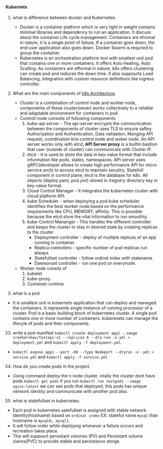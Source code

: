 #### Kubernets
1. what is difference between docker and Kubernetes.
    - Docker is a container platform which is very light in weight contains minimal libraries and dependency to run an application. It discuss about the container Life cycle management. Containers are efromal in nature, it is a single point of failure, If a container goes down, the end user application also goes down. Docker Swarm is requried to group the container.
    - Kubernetes is an orchestration platform tool with smallest unit pod that contains one or more containers. It offers Auto Healing, Auto Scalling. As containers are efformal in nature, k8s offers clustering can create pod and reduces the down time. It also suppourts Load Balancing, integration with custom resource definitions like ingress controller.
2. What are the main components of [k8s Architecture](https://www.simform.com/blog/kubernetes-architecture/).
    - Cluster is a combination of control node and worker node, components of these cluster(sever) works collectively to a reliable and adaptable environment for containers in pod.
    - Controll node consists of following components
        1. kube-api server - The api-server encrypts the communication between the components of cluster uses TLS to ensure saftey. Authorizaiton and Authentication, Data validation, Manging API request, coordination b/w control node and woker node. An API server works only with etcd, **API Server proxy** is a builtin bastion that user (outside of cluster) can communicate with Cluster IP.
        2. etcd - It is used to store the data in key-value format that include information like pods, states, namespaces. API server uses gRPC(developer allows to create high performance API for micro service arch) to access etcd to maintain secutiry. Statefull component in control plane, etcd is the database for k8s. All objects (deploy.yaml, pod.yml) stored in /registry directory key in key-value format. 
        3. Cloud Control Manager - It integrates the kubernetes cluster with cloud platform API.
        4. kube Scheduler - when deploying a pod kube scheduler identifies the best worker node based on the performance requirements like CPU, MEMORY, affinity. This is possible because the etcd store the vital information to run smoothly.
        5. kube-Control Mananger - This handles the different controller and keeps the cluster to stay in desired state by creating replicas to the cluster
            - Deployment controller - deploy of multiple replicas of an app running in container.
            - Replica controllers - specific number of pod replicas run always.
            - Statefullset controller - follow ordinal index with statename.
            - Daemonset controller - run one pod on everynode.
    - Worker node consits of 
        1. kubelet
        2. kube-proxy
        3. Container-runtime

32. what is a pod
 - It is smallest unit in kubernets application that can deploy and managed the containers. It represents single instance of running processor of a cluster. Pod is a basic building block of kubernetes cluster. A single pod contains one or more number of containers. kuberenets can manage the lifecyle of pods and thier components.
 33. write a pod manifest
 `kubectl create deployment app1 --image sreeharshav/fastapi:v1 --replicas 6 --dry-run -o yml > deployment.yml` and `kubectl apply -f deployment.yml`.
 - `kubectl expose app1 --port -80 --type Nodeport --dryrun -o -yml > service.yml` and `kubectl apply -f service.yml`
 34. How do you create pods in the project.
 - Using command deploy the n node cluster, intally the cluster dont have pods `kubectl get pods` if you run `kubectl run testpod1 --image nginx:latest` we can see pods that deployed, this pods has unique network identity and communicate with another pod also.
 35. what is statefullset in kubernetes.
 - Each pod in kubernetes satefullset is assigned with stable network identity(hostname) based on `ordinal index` EX: stateful name `mysql` than hostname is `mysql0, mysql1`. 
 - It will follow order while deploying whenever a failure occurs and recreation takes place.
 - This will suppourt persistant volumes (PV) and Persistant volume claims(PVC) to provide stable and persistance storge.